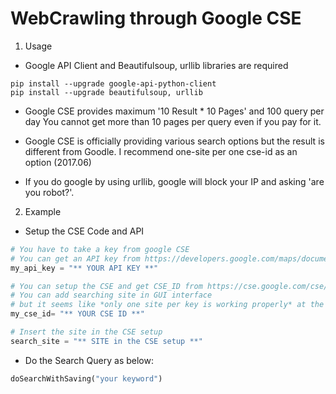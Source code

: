# WebCrawling through Google CSE

1. Usage

- Google API Client and Beautifulsoup, urllib libraries are required 

```
pip install --upgrade google-api-python-client 
pip install --upgrade beautifulsoup, urllib
```

- Google CSE provides maximum '10 Result * 10 Pages' and 100 query per day
  You cannot get more than 10 pages per query even if you pay for it.

- Google CSE is officially providing various search options but the result is different from Goodle.  I recommend one-site per one cse-id as an option (2017.06)

- If you do google by using urllib, google will block your IP and asking 'are you robot?'.

2. Example

- Setup the CSE Code and API

```python
# You have to take a key from google CSE
# You can get an API key from https://developers.google.com/maps/documentation/javascript/get-api-key?hl=ko#key
my_api_key = "** YOUR API KEY **"

# You can setup the CSE and get CSE_ID from https://cse.google.com/cse/all
# You can add searching site in GUI interface 
# but it seems like *only one site per key is working properly* at the moment (17.06.05)
my_cse_id= "** YOUR CSE ID **"

# Insert the site in the CSE setup
search_site = "** SITE in the CSE setup **"
```

- Do the Search Query as below:

```python
doSearchWithSaving("your keyword")
```
